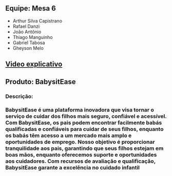 <html lang="pt-br">
<head>
    <meta charset="UTF-8">
    <meta name="viewport" content="width=device-width, initial-scale=1.0">
    <link rel="stylesheet" href="styles.css">
</head>
<body>
    <div class="team">
        <h2>Equipe: Mesa 6</h2>
        <ul>
            <li>Arthur Silva Capistrano</li>
            <li>Rafael Danzi</li>
            <li>João Antônio</li>
            <li>Thiago Manguinho</li>
            <li>Gabriel Tabosa</li>
            <li>Gheyson Melo</li>
        </ul>
    </div>
        <h2> 
       <a href="https://www.youtube.com/watch?v=0sU1ZieJ0rc">Video explicativo</a>
        </h2>
    <div class="product">
        <h2>Produto: BabysitEase</h2>
        <h3>Descrição:<h3>
        <p>  BabysitEase é uma plataforma inovadora que visa tornar o serviço de cuidar dos filhos mais seguro, confiável e acessível. Com BabysitEase, os pais podem encontrar facilmente babás qualificadas e confiáveis para cuidar de seus filhos, enquanto os babás têm acesso a um mercado mais amplo e oportunidades de emprego. Nosso objetivo é proporcionar tranquilidade aos pais, garantindo que seus filhos estejam em boas mãos, enquanto oferecemos suporte e oportunidades aos cuidadores. Com recursos de avaliação e qualificação, BabysitEase garante a excelência no cuidado infantil</p>
    </div>
</body>
</html>
